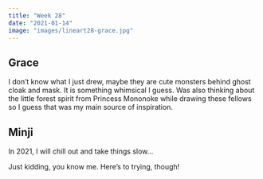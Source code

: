 ```yaml
---
title: "Week 28"
date: "2021-01-14"
image: "images/lineart28-grace.jpg"
---
```


## Grace
I don’t know what I just drew, maybe they are cute monsters behind ghost cloak and mask. It is something whimsical I guess. Was also thinking about the little forest spirit from Princess Mononoke while drawing these fellows so I guess that was my main source of inspiration.  

## Minji
In 2021, I will chill out and take things slow...

Just kidding, you know me. Here’s to trying, though!		
